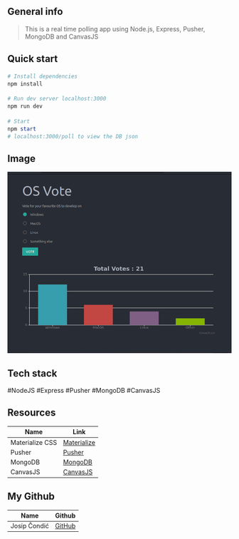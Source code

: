 
## General info

> This is a real time polling app using Node.js, Express, Pusher, MongoDB and CanvasJS

## Quick start


```powershell
# Install dependencies
npm install

# Run dev server localhost:3000
npm run dev

# Start
npm start
# localhost:3000/poll to view the DB json
```
## Image


![](app.png)

## Tech stack


#NodeJS 
#Express 
#Pusher 
#MongoDB 
#CanvasJS

## Resources

| Name            | Link                                     |
| --------------- | --------------------------------------------- |
| Materialize CSS | [Materialize](https://materializecss.com)|
| Pusher| [Pusher](https://dashboard.pusher.com/)|
| MongoDB| [MongoDB](https://www.mongodb.com/)|
| CanvasJS| [CanvasJS](https://www.canvasjs.com/)|

## My Github

| Name            | Github                                        |
| --------------- | --------------------------------------------- |
| Josip Čondić  | [GitHub](https://github.com/ararune)|

